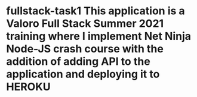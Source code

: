 # fullstack-task1 This application is a Valoro Full Stack Summer 2021 training where I implement Net Ninja Node-JS crash course with the addition of adding API to the application and deploying it to HEROKU 
